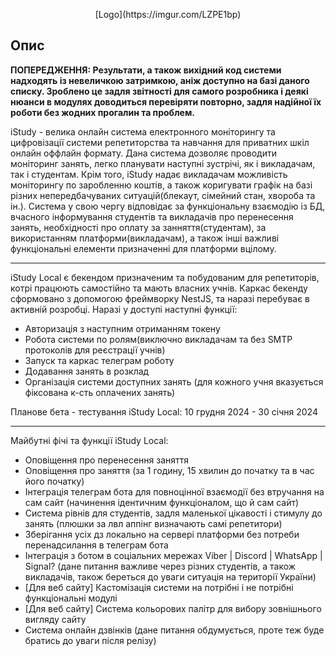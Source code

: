 <p align="center">
  [Logo](https://imgur.com/LZPE1bp)
</p>


## Опис

<b>ПОПЕРЕДЖЕННЯ: Результати, а також вихідний код системи надходять із невеличкою затримкою, аніж доступно на базі даного списку. Зроблено це задля звітності для самого розробника і деякі нюанси в модулях доводиться перевіряти повторно, задля надійної їх роботи без жодних прогалин та проблем.</b>


iStudy - велика онлайн система електронного моніторингу та цифровізації системи репетиторства та навчання для приватних шкіл онлайн оффлайн формату. Дана система дозволяє проводити моніторинг занять, легко планувати наступні зустрічі, як і викладачам, так і студентам. Крім того, iStudy надає викладачам можливість моніторингу по заробленню коштів, а також коригувати графік на базі різних непередбачуваних ситуацій(блекаут, сімейний стан, хвороба та ін.). Система у свою чергу відповідає за функціональну взаємодію із БД, вчасного інформування студентів та викладачів про перенесення занять, необхідності про оплату за занняття(студентам), за використанням платформи(викладачам), а також інші важливі функціональні елементи призначенні для платформи вцілому.

<hr>

iStudy Local є бекендом призначеним та побудованим для репетиторів, котрі працюють самостійно та мають власних учнів. Каркас бекенду сформовано з допомогою фреймворку NestJS, та наразі перебуває в активній розробці. Наразі у доступі наступні функції:

- Авторизація з наступним отриманням токену
- Робота системи по ролям(виключно викладачам та без SMTP протоколів для реєстрації учнів)
- Запуск та каркас телеграм роботу
- Додавання занять в розклад
- Організація системи доступних занять (для кожного учня вказується фіксована к-сть оплачених занять)

Планове бета - тестування iStudy Local: 10 грудня 2024 - 30 січня 2024

<hr>

Майбутні фічі та функції iStudy Local:

- Оповіщення про перенесення заняття
- Оповіщення про заняття (за 1 годину, 15 хвилин до початку та в час його початку)
- Інтеграція телеграм бота для повноцінної взаємодії без втручання на сам сайт (начинення ідентичним функціоналом, що й сам сайт)
- Система рівнів для студентів, задля маленької цікавості і стимулу до занять (плюшки за лвл аппінг визначають самі репетитори)
- Зберігання усіх дз локально на сервері платформи без потреби перенадсилання в телеграм бота
- Інтеграція з ботом в соціальних мережах Viber | Discord | WhatsApp | Signal? (дане питання важливе через різних студентів, а також викладачів, також береться до уваги ситуація на території України)
- [Для веб сайту] Кастомізація системи на потрібні і не потрібні функціональні модулі
- [Для веб сайту] Система кольорових палітр для вибору зовнішнього вигляду сайту
- Система онлайн дзвінків (дане питання обдумується, проте теж буде братись до уваги після релізу)
